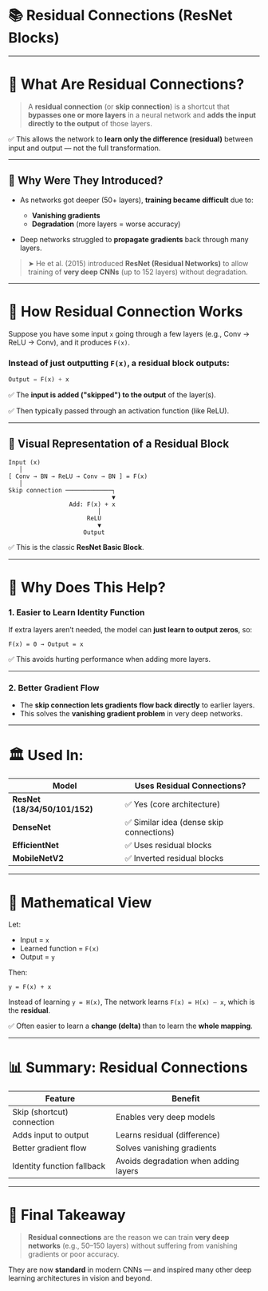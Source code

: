 # 📚 **Residual Connections (ResNet Blocks)**

---

# 🧠 **What Are Residual Connections?**

> A **residual connection** (or **skip connection**) is a shortcut that **bypasses one or more layers** in a neural network and **adds the input directly to the output** of those layers.

✅ This allows the network to **learn only the difference (residual)** between input and output — not the full transformation.

---

## 🔎 **Why Were They Introduced?**

* As networks got deeper (50+ layers), **training became difficult** due to:

  * **Vanishing gradients**
  * **Degradation** (more layers = worse accuracy)
* Deep networks struggled to **propagate gradients** back through many layers.

> ➤ He et al. (2015) introduced **ResNet (Residual Networks)** to allow training of **very deep CNNs** (up to 152 layers) without degradation.

---

# 🔧 **How Residual Connection Works**

Suppose you have some input `x` going through a few layers (e.g., Conv → ReLU → Conv), and it produces `F(x)`.

### Instead of just outputting `F(x)`, a residual block outputs:

```python
Output = F(x) + x
```

✅ The **input is added ("skipped") to the output** of the layer(s).

✅ Then typically passed through an activation function (like ReLU).

---

## 🔁 **Visual Representation of a Residual Block**

```
Input (x)
   │
[ Conv → BN → ReLU → Conv → BN ] = F(x)
   │
Skip connection ─────────────┐
                             ▼
                 Add: F(x) + x
                         │
                      ReLU
                         ▼
                     Output
```

✅ This is the classic **ResNet Basic Block**.

---

# 🧪 **Why Does This Help?**

### 1. **Easier to Learn Identity Function**

If extra layers aren’t needed, the model can **just learn to output zeros**, so:

```
F(x) = 0 → Output = x
```

✅ This avoids hurting performance when adding more layers.

---

### 2. **Better Gradient Flow**

* The **skip connection lets gradients flow back directly** to earlier layers.
* This solves the **vanishing gradient problem** in very deep networks.

---

# 🏛️ **Used In:**

| Model                         | Uses Residual Connections?              |
| ----------------------------- | --------------------------------------- |
| **ResNet (18/34/50/101/152)** | ✅ Yes (core architecture)               |
| **DenseNet**                  | ✅ Similar idea (dense skip connections) |
| **EfficientNet**              | ✅ Uses residual blocks                  |
| **MobileNetV2**               | ✅ Inverted residual blocks              |

---

# 🧠 **Mathematical View**

Let:

* Input = `x`
* Learned function = `F(x)`
* Output = `y`

Then:

```
y = F(x) + x
```

Instead of learning `y = H(x)`,
The network learns `F(x) = H(x) – x`, which is the **residual**.

✅ Often easier to learn a **change (delta)** than to learn the **whole mapping**.

---

# 📊 **Summary: Residual Connections**

| Feature                    | Benefit                               |
| -------------------------- | ------------------------------------- |
| Skip (shortcut) connection | Enables very deep models              |
| Adds input to output       | Learns residual (difference)          |
| Better gradient flow       | Solves vanishing gradients            |
| Identity function fallback | Avoids degradation when adding layers |

---

# 🧠 **Final Takeaway**

> **Residual connections** are the reason we can train **very deep networks** (e.g., 50–150 layers)
> without suffering from vanishing gradients or poor accuracy.

They are now **standard** in modern CNNs — and inspired many other deep learning architectures in vision and beyond.
